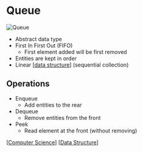 # Queue

![Queue](/assets/second-brain/2020-10-22-08-35-07.png)

- Abstract data type
- First In First Out (FIFO)
  - First element added will be first removed
- Entities are kept in order
- Linear [[data structure]] (sequential collection)

## Operations

- Enqueue
  - Add entities to the rear
- Dequeue
  - Remove entities from the front
- Peek
  - Read element at the front (without removing)

[[Computer Science]] [[Data Structure]]

[//begin]: # "Autogenerated link references for markdown compatibility"
[Computer Science]: computer-science "Computer Science"
[Data Structure]: data-structure "Data Structure"
[//end]: # "Autogenerated link references"